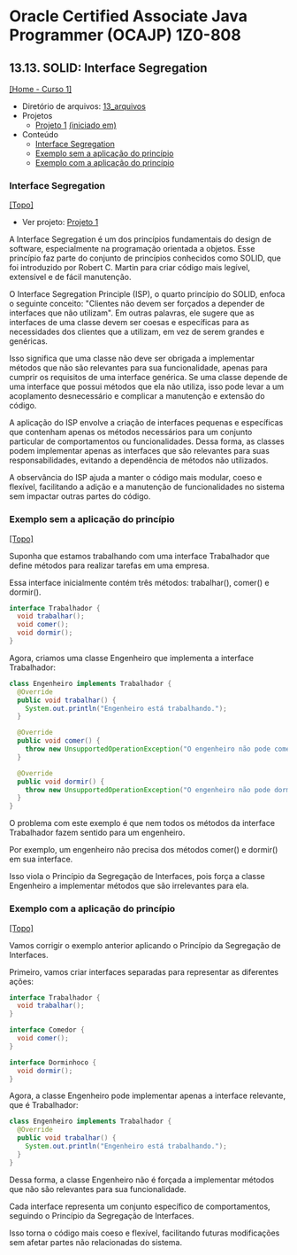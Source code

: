 # Oracle Certified Associate Java Programmer (OCAJP) 1Z0-808

## 13.13. SOLID: Interface Segregation
[[Home - Curso 1]](../../README.md#curso-1)<br />

- Diretório de arquivos: [13_arquivos](./13_arquivos/)
- Projetos
  - [Projeto 1](./13_arquivos/proj_01/) [(iniciado em)](#interface-segregation)
- Conteúdo
  - [Interface Segregation](#interface-segregation)
  - [Exemplo sem a aplicação do princípio](#exemplo-sem-a-aplicação-do-princípio)
  - [Exemplo com a aplicação do princípio](#exemplo-com-a-aplicação-do-princípio)

### Interface Segregation
[[Topo]](#)<br />

- Ver projeto: [Projeto 1](./13_arquivos/proj_01/)

A Interface Segregation é um dos princípios fundamentais do design de software, especialmente na programação orientada a objetos. Esse princípio faz parte do conjunto de princípios conhecidos como SOLID, que foi introduzido por Robert C. Martin para criar código mais legível, extensível e de fácil manutenção.

O Interface Segregation Principle (ISP), o quarto princípio do SOLID, enfoca o seguinte conceito: "Clientes não devem ser forçados a depender de interfaces que não utilizam". Em outras palavras, ele sugere que as interfaces de uma classe devem ser coesas e específicas para as necessidades dos clientes que a utilizam, em vez de serem grandes e genéricas.

Isso significa que uma classe não deve ser obrigada a implementar métodos que não são relevantes para sua funcionalidade, apenas para cumprir os requisitos de uma interface genérica. Se uma classe depende de uma interface que possui métodos que ela não utiliza, isso pode levar a um acoplamento desnecessário e complicar a manutenção e extensão do código.

A aplicação do ISP envolve a criação de interfaces pequenas e específicas que contenham apenas os métodos necessários para um conjunto particular de comportamentos ou funcionalidades. Dessa forma, as classes podem implementar apenas as interfaces que são relevantes para suas responsabilidades, evitando a dependência de métodos não utilizados.

A observância do ISP ajuda a manter o código mais modular, coeso e flexível, facilitando a adição e a manutenção de funcionalidades no sistema sem impactar outras partes do código.

### Exemplo sem a aplicação do princípio
[[Topo]](#)<br />

Suponha que estamos trabalhando com uma interface Trabalhador que define métodos para realizar tarefas em uma empresa.

Essa interface inicialmente contém três métodos: trabalhar(), comer() e dormir().

```java
interface Trabalhador {
  void trabalhar();
  void comer();
  void dormir();
}
```

Agora, criamos uma classe Engenheiro que implementa a interface Trabalhador:

```java
class Engenheiro implements Trabalhador {
  @Override
  public void trabalhar() {
    System.out.println("Engenheiro está trabalhando.");
  }

  @Override
  public void comer() {
    throw new UnsupportedOperationException("O engenheiro não pode comer.");
  }

  @Override
  public void dormir() {
    throw new UnsupportedOperationException("O engenheiro não pode dormir.");
  }
}
```

O problema com este exemplo é que nem todos os métodos da interface Trabalhador fazem sentido para um engenheiro.

Por exemplo, um engenheiro não precisa dos métodos comer() e dormir() em sua interface.

Isso viola o Princípio da Segregação de Interfaces, pois força a classe Engenheiro a implementar métodos que são irrelevantes para ela.

### Exemplo com a aplicação do princípio
[[Topo]](#)<br />

Vamos corrigir o exemplo anterior aplicando o Princípio da Segregação de Interfaces.

Primeiro, vamos criar interfaces separadas para representar as diferentes ações:

```java
interface Trabalhador {
  void trabalhar();
}

interface Comedor {
  void comer();
}

interface Dorminhoco {
  void dormir();
}
```

Agora, a classe Engenheiro pode implementar apenas a interface relevante, que é Trabalhador:

```java
class Engenheiro implements Trabalhador {
  @Override
  public void trabalhar() {
    System.out.println("Engenheiro está trabalhando.");
  }
}

```

Dessa forma, a classe Engenheiro não é forçada a implementar métodos que não são relevantes para sua funcionalidade.

Cada interface representa um conjunto específico de comportamentos, seguindo o Princípio da Segregação de Interfaces.

Isso torna o código mais coeso e flexível, facilitando futuras modificações sem afetar partes não relacionadas do sistema.
